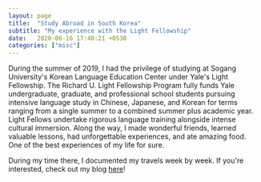 ```yaml
---
layout: page
title:  "Study Abroad in South Korea"
subtitle: "My experience with the Light Fellowship"
date:   2020-06-16 17:40:21 +0530
categories: ["misc"]
---
```

<div class="wide" markdown="1">

During the summer of 2019, I had the privilege of studying at Sogang University's Korean Language Education Center under Yale's Light Fellowship. The Richard U. Light Fellowship Program fully funds Yale undergraduate, graduate, and professional school students pursuing intensive language study in Chinese, Japanese, and Korean for terms ranging from a single summer to a combined summer plus academic year. Light Fellows undertake rigorous language training alongside intense cultural immersion. Along the way, I made wonderful friends, learned valuable lessons, had unforgettable experiences, and ate amazing food. One of the best experiences of my life for sure. 

During my time there, I documented my travels week by week. If you're interested, check out my blog [here]!

[here]: https://koreaonline.travel.blog/

</div>
